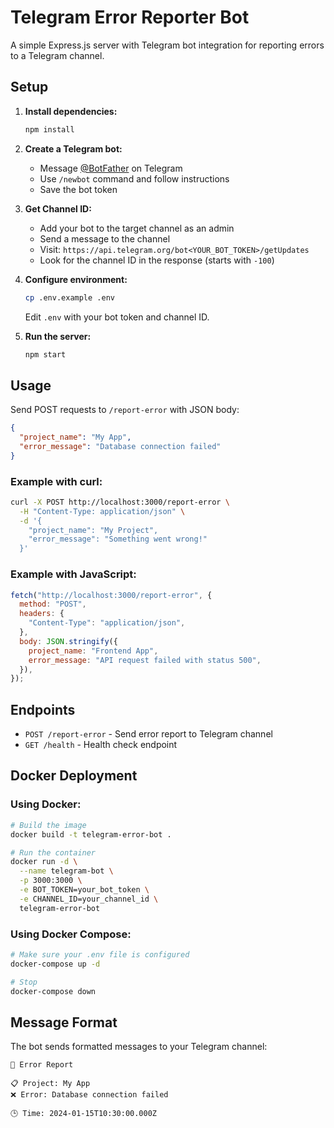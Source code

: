 # Telegram Error Reporter Bot

A simple Express.js server with Telegram bot integration for reporting errors to a Telegram channel.

## Setup

1. **Install dependencies:**

   ```bash
   npm install
   ```

2. **Create a Telegram bot:**

   - Message [@BotFather](https://t.me/BotFather) on Telegram
   - Use `/newbot` command and follow instructions
   - Save the bot token

3. **Get Channel ID:**

   - Add your bot to the target channel as an admin
   - Send a message to the channel
   - Visit: `https://api.telegram.org/bot<YOUR_BOT_TOKEN>/getUpdates`
   - Look for the channel ID in the response (starts with `-100`)

4. **Configure environment:**

   ```bash
   cp .env.example .env
   ```

   Edit `.env` with your bot token and channel ID.

5. **Run the server:**
   ```bash
   npm start
   ```

## Usage

Send POST requests to `/report-error` with JSON body:

```json
{
  "project_name": "My App",
  "error_message": "Database connection failed"
}
```

### Example with curl:

```bash
curl -X POST http://localhost:3000/report-error \
  -H "Content-Type: application/json" \
  -d '{
    "project_name": "My Project",
    "error_message": "Something went wrong!"
  }'
```

### Example with JavaScript:

```javascript
fetch("http://localhost:3000/report-error", {
  method: "POST",
  headers: {
    "Content-Type": "application/json",
  },
  body: JSON.stringify({
    project_name: "Frontend App",
    error_message: "API request failed with status 500",
  }),
});
```

## Endpoints

- `POST /report-error` - Send error report to Telegram channel
- `GET /health` - Health check endpoint

## Docker Deployment

### Using Docker:

```bash
# Build the image
docker build -t telegram-error-bot .

# Run the container
docker run -d \
  --name telegram-bot \
  -p 3000:3000 \
  -e BOT_TOKEN=your_bot_token \
  -e CHANNEL_ID=your_channel_id \
  telegram-error-bot
```

### Using Docker Compose:

```bash
# Make sure your .env file is configured
docker-compose up -d

# Stop
docker-compose down
```

## Message Format

The bot sends formatted messages to your Telegram channel:

```
🚨 Error Report

📋 Project: My App
❌ Error: Database connection failed

🕒 Time: 2024-01-15T10:30:00.000Z
```
